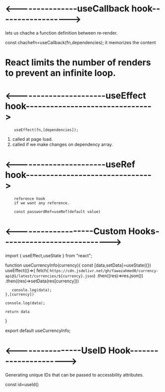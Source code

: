 # <---------------useCallback hook------------------>

lets us chache a function definition between re-render.

  const chachefn=useCallback(fn,dependencies);
  it memorizes the content


# React limits the number of renders to prevent an infinite loop.




# <----------------------useEffect hook------------------------------->

        useEffect(fn,[dependencies]);
1.  called at page load.
2.  called if we make changes on dependency array.


# <----------------------useRef hook------------------------------->

        reference hook
        if we want any reference.

        const passwordRef=useRef(default value)




# <-------------------Custom Hooks--------------------------->

import { useEffect,useState } from "react";

 function useCurrencyInfo(currency){
    const [data,setData]=useState({})
    useEffect(()=>{
        fetch( `https://cdn.jsdelivr.net/gh/fawazahmed0/currency-api@1/latest/currencies/${currency}.json`)
       .then((res)=>res.json())
       .then((res)=>setData(res[currency]))

       console.log(data);
    },[currency])

    console.log(data);

    return data

 }


 export default useCurrencyInfo;




# <----------------UseID Hook---------------------->

Generating unique IDs that can be passed to accessbility attributes.


const id=useId()



 